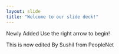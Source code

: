 ```yaml
---
layout: slide
title: "Welcome to our slide deck!"
---
```

Newly Added
Use the right arrow to begin!

This is now edited By Sushil from PeopleNet
